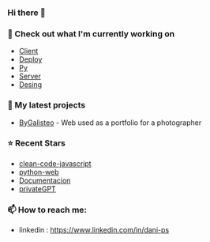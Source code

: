 ### Hi there 👋

### 👷 Check out what I'm currently working on

- [Client](https://github.com/Dani-Ps/Cliente.git) 
- [Deploy](https://github.com/Dani-Ps/Despliegue.git) 
- [Py](https://github.com/Dani-Ps/HCL.git)
- [Server](https://github.com/Dani-Ps/Servidor.git)
- [Desing](https://github.com/Dani-Ps/Dise-o.git) 

### 🌱 My latest projects

- [ByGalisteo](https://github.com/Dani-Ps/Web-project-for-professional-photographer.git) - Web used as a portfolio for a photographer

### ⭐ Recent Stars

- [clean-code-javascript](https://github.com/devictoribero/clean-code-javascript) 
- [python-web](https://github.com/mouredev/python-web) 
- [Documentacion](https://github.com/ricval/Documentacion) 
- [privateGPT](https://github.com/imartinez/privateGPT) 


### 📫 How to reach me:

  - linkedin   : <https://www.linkedin.com/in/dani-ps>

